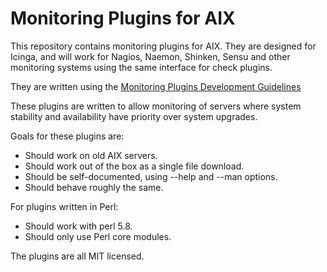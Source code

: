 # Monitoring Plugins for AIX

This repository contains monitoring plugins for AIX. They are designed
for Icinga, and will work for Nagios, Naemon, Shinken, Sensu and other
monitoring systems using the same interface for check plugins.

They are written using the [Monitoring Plugins Development
Guidelines](https://www.monitoring-plugins.org/doc/guidelines.html)

These plugins are written to allow monitoring of servers where system
stability and availability have priority over system upgrades.

Goals for these plugins are:

* Should work on old AIX servers.
* Should work out of the box as a single file download.
* Should be self-documented, using --help and --man options.
* Should behave roughly the same.

For plugins written in Perl:

* Should work with perl 5.8.
* Should only use Perl core modules.

The plugins are all MIT licensed.
